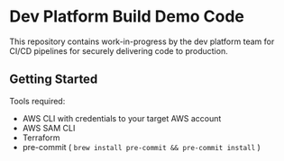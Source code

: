 # Dev Platform Build Demo Code

This repository contains work-in-progress by the dev platform team for CI/CD pipelines for securely delivering code to production.

## Getting Started

Tools required:

* AWS CLI with credentials to your target AWS account
* AWS SAM CLI
* Terraform
* pre-commit ( `brew install pre-commit && pre-commit install` )

